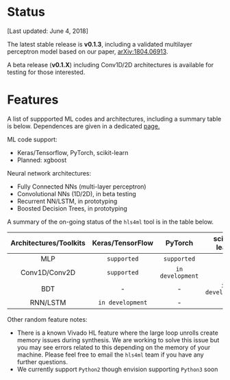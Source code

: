 # Status

[Last updated: June 4, 2018]

The latest stable release is **v0.1.3**, including a validated multilayer perceptron model based on our paper, [arXiv:1804.06913](https://arxiv.org/abs/1804.06913).

A beta release (**v0.1.X**) including Conv1D/2D architectures is available for testing for those interested.   

# Features

A list of suppported ML codes and architectures, including a summary table is below.  Dependences are given in a dedicated <a href="setup/DEPENDENCIES.html">page.</a>

ML code support: 
   * Keras/Tensorflow, PyTorch, scikit-learn
   * Planned: xgboost 

Neural network architectures:
   * Fully Connected NNs (multi-layer perceptron) 
   * Convolutional NNs (1D/2D), in beta testing
   * Recurrent NN/LSTM, in prototyping
   * Boosted Decision Trees, in prototyping

A summary of the on-going status of the `hls4ml` tool is in the table below.

| Architectures/Toolkits | Keras/TensorFlow | PyTorch | scikit-learn |
|:----------:|:----------:|:----------:|:----------:|
| MLP | `supported` | `supported`| - |
| Conv1D/Conv2D | `supported` | `in development` | - |
| BDT | - | - | `in development` |
| RNN/LSTM | `in development` | - | - |

Other random feature notes:
   * There is a known Vivado HL feature where the large loop unrolls create memory issues during synthesis.  We are working to solve this issue but you may see errors related to this depending on the memory of your machine.  Please feel free to email the `hls4ml` team if you have any further questions.
   * We currently support `Python2` though envision supporting `Python3` soon
